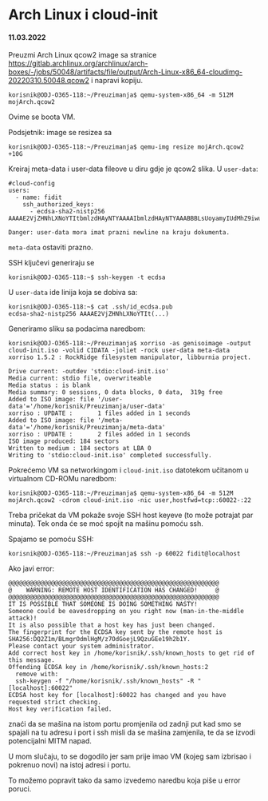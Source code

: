 # Arch Linux i cloud-init

#### 11.03.2022

Preuzmi Arch Linux qcow2 image sa stranice https://gitlab.archlinux.org/archlinux/arch-boxes/-/jobs/50048/artifacts/file/output/Arch-Linux-x86_64-cloudimg-20220310.50048.qcow2 i napravi kopiju.

```shell
korisnik@ODJ-O365-118:~/Preuzimanja$ qemu-system-x86_64 -m 512M mojArch.qcow2
```

Ovime se boota VM.

Podsjetnik: image se resizea sa

```shell
korisnik@ODJ-O365-118:~/Preuzimanja$ qemu-img resize mojArch.qcow2 +10G
```

Kreiraj meta-data i user-data fileove u diru gdje je qcow2 slika. U `user-data`:

```
#cloud-config
users:
  - name: fidit
    ssh_authorized_keys:
      - ecdsa-sha2-nistp256 AAAAE2VjZHNhLXNoYTItbmlzdHAyNTYAAAAIbmlzdHAyNTYAAABBBLsUoyamyIUdMhZ9iwuDfCpzoMOX6FlPXJhV>
```

```
Danger: user-data mora imat prazni newline na kraju dokumenta.
```

`meta-data` ostaviti prazno. 

SSH ključevi generiraju se 

```shell
korisnik@ODJ-O365-118:~$ ssh-keygen -t ecdsa
```

U `user-data` ide linija koja se dobiva sa:

```shell
korisnik@ODJ-O365-118:~$ cat .ssh/id_ecdsa.pub 
ecdsa-sha2-nistp256 AAAAE2VjZHNhLXNoYTIt(...)
```

Generiramo sliku sa podacima naredbom:

```shell
korisnik@ODJ-O365-118:~/Preuzimanja$ xorriso -as genisoimage -output cloud-init.iso -volid CIDATA -joliet -rock user-data meta-data
xorriso 1.5.2 : RockRidge filesystem manipulator, libburnia project.

Drive current: -outdev 'stdio:cloud-init.iso'
Media current: stdio file, overwriteable
Media status : is blank
Media summary: 0 sessions, 0 data blocks, 0 data,  319g free
Added to ISO image: file '/user-data'='/home/korisnik/Preuzimanja/user-data'
xorriso : UPDATE :       1 files added in 1 seconds
Added to ISO image: file '/meta-data'='/home/korisnik/Preuzimanja/meta-data'
xorriso : UPDATE :       2 files added in 1 seconds
ISO image produced: 184 sectors
Written to medium : 184 sectors at LBA 0
Writing to 'stdio:cloud-init.iso' completed successfully.
```

Pokrećemo VM sa networkingom i `cloud-init.iso` datotekom učitanom u virtualnom CD-ROMu naredbom:

```shell
korisnik@ODJ-O365-118:~/Preuzimanja$ qemu-system-x86_64 -m 512M mojArch.qcow2 -cdrom cloud-init.iso -nic user,hostfwd=tcp::60022-:22
```

Treba pričekat da VM pokaže svoje SSH host keyeve (to može potrajat par minuta). Tek onda će se moć spojit na mašinu pomoću ssh.

Spajamo se pomoću SSH:

```shell
korisnik@ODJ-O365-118:~/Preuzimanja$ ssh -p 60022 fidit@localhost
```

Ako javi error:

```
@@@@@@@@@@@@@@@@@@@@@@@@@@@@@@@@@@@@@@@@@@@@@@@@@@@@@@@@@@@
@    WARNING: REMOTE HOST IDENTIFICATION HAS CHANGED!     @
@@@@@@@@@@@@@@@@@@@@@@@@@@@@@@@@@@@@@@@@@@@@@@@@@@@@@@@@@@@
IT IS POSSIBLE THAT SOMEONE IS DOING SOMETHING NASTY!
Someone could be eavesdropping on you right now (man-in-the-middle attack)!
It is also possible that a host key has just been changed.
The fingerprint for the ECDSA key sent by the remote host is
SHA256:DQ2Z1m/BLmgrOdmlHgM/z7OdGoejL9QzuGEe19h2b1Y.
Please contact your system administrator.
Add correct host key in /home/korisnik/.ssh/known_hosts to get rid of this message.
Offending ECDSA key in /home/korisnik/.ssh/known_hosts:2
  remove with:
  ssh-keygen -f "/home/korisnik/.ssh/known_hosts" -R "[localhost]:60022"
ECDSA host key for [localhost]:60022 has changed and you have requested strict checking.
Host key verification failed.
```

znaći da se mašina na istom portu promjenila od zadnji put kad smo se spajali na tu adresu i port i ssh misli da se mašina zamjenila, te da se izvodi potencijalni MITM napad.

U mom slučaju, to se dogodilo jer sam prije imao VM (kojeg sam izbrisao i pokrenuo novi) na istoj adresi i portu.

To možemo popravit tako da samo izvedemo naredbu koja piše u error poruci.
